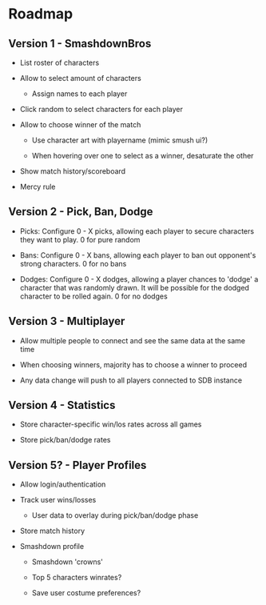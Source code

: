 # Roadmap

## Version 1 - SmashdownBros

* List roster of characters

* Allow to select amount of characters

  * Assign names to each player

* Click random to select characters for each player

* Allow to choose winner of the match

  * Use character art with playername (mimic smush ui?)

  * When hovering over one to select as a winner, desaturate the other

* Show match history/scoreboard

* Mercy rule

## Version 2 - Pick, Ban, Dodge

* Picks: Configure 0 - X picks, allowing each player to secure characters they want to play. 0 for pure random

* Bans: Configure 0 - X bans, allowing each player to ban out opponent's strong characters. 0 for no bans

* Dodges: Configure 0 - X dodges, allowing a player chances to 'dodge' a character that was randomly drawn. It will be possible for the dodged character to be rolled again. 0 for no dodges

## Version 3 - Multiplayer

* Allow multiple people to connect and see the same data at the same time

* When choosing winners, majority has to choose a winner to proceed

* Any data change will push to all players connected to SDB instance

## Version 4 - Statistics

* Store character-specific win/los rates across all games

* Store pick/ban/dodge rates

## Version 5? - Player Profiles

* Allow login/authentication

* Track user wins/losses

  * User data to overlay during pick/ban/dodge phase

* Store match history

* Smashdown profile

  * Smashdown 'crowns'

  * Top 5 characters winrates?

  * Save user costume preferences?
  